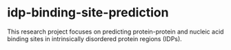 # idp-binding-site-prediction
This research project focuses on predicting protein-protein and nucleic acid binding sites in intrinsically disordered protein regions (IDPs).
